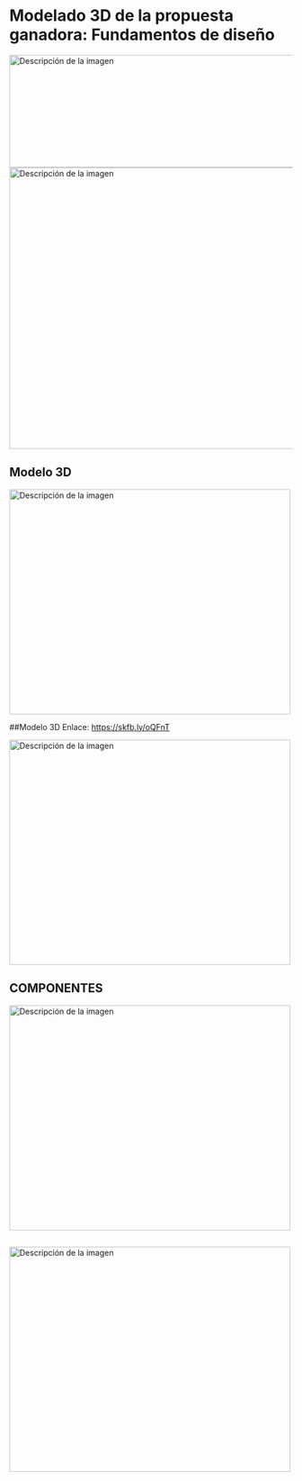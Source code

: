 # Modelado 3D de la propuesta ganadora: Fundamentos de diseño

<img width="600" height="200" src="https://github.com/Alexander-Manosalva-Peralta/Proyecto-De-Fundamentos/assets/156023729/738f01d7-8f89-461a-a243-7cee95827ed0" alt="Descripción de la imagen">
<img width="700" height="500" src="https://github.com/Alexander-Manosalva-Peralta/Proyecto-De-Fundamentos/assets/156023729/c019d4fc-9f97-421b-bf34-58a0f5c46044" alt="Descripción de la imagen">

## Modelo 3D

<img width="500" height="400" src="https://github.com/Alexander-Manosalva-Peralta/Proyecto-De-Fundamentos/assets/156023729/4d03fc29-6925-4652-abe4-3b4f1bc26a63" alt="Descripción de la imagen">

##Modelo 3D Enlace: https://skfb.ly/oQFnT

<img width="500" height="400" src="https://github.com/Alexander-Manosalva-Peralta/Proyecto-De-Fundamentos/assets/156023729/748d7359-47d3-4387-b179-837477aa25ba" alt="Descripción de la imagen">

## COMPONENTES

<img width="500" height="400" src="https://github.com/Alexander-Manosalva-Peralta/Proyecto-De-Fundamentos/assets/156023729/4dd9270b-6034-4ba5-a4bd-ff3dd0239c94" alt="Descripción de la imagen">

## 

<img width="500" height="400" src="https://github.com/Alexander-Manosalva-Peralta/Proyecto-De-Fundamentos/assets/156023729/e55a748e-141f-478d-badb-abe54424b528" alt="Descripción de la imagen">
